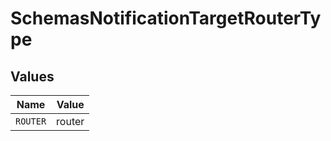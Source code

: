 # SchemasNotificationTargetRouterType


## Values

| Name     | Value    |
| -------- | -------- |
| `ROUTER` | router   |